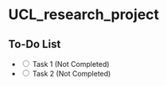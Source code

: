 # UCL_research_project

## To-Do List

<ul>
  <li>
    <input type="radio" id="task1" name="task-group">
    <label for="task1">Task 1</label> (Not Completed)
  </li>
  <li>
    <input type="radio" id="task2" name="task-group">
    <label for="task2">Task 2</label> (Not Completed)
  </li>
  </ul>
